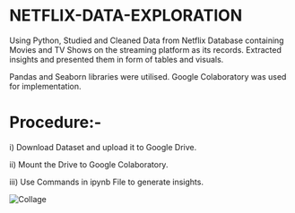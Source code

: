 # NETFLIX-DATA-EXPLORATION
Using Python, Studied and Cleaned Data from Netflix Database containing Movies and TV Shows on the streaming platform as its records. Extracted insights and presented them in form of tables and visuals.

Pandas and Seaborn libraries were utilised. Google Colaboratory was used for implementation.

# Procedure:-

i) Download Dataset and upload it to Google Drive.

ii) Mount the Drive to Google Colaboratory.

iii) Use Commands in ipynb File to generate insights.

![Collage](https://user-images.githubusercontent.com/86051282/156748242-57fe6f18-236d-4b24-ba84-fde8d67e777d.png)
